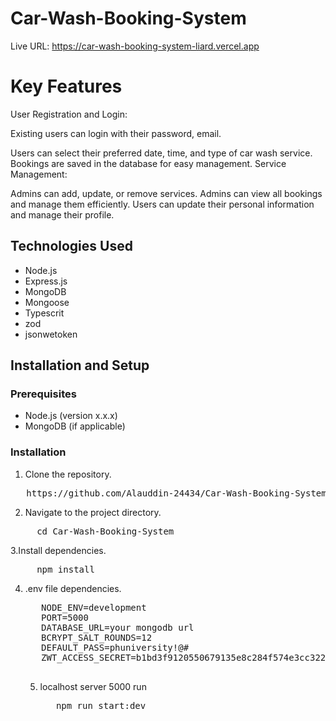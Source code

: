 # Car-Wash-Booking-System


Live URL: https://car-wash-booking-system-liard.vercel.app

# Key Features
User Registration and Login:

Existing users can login with their password, email.

Users can select their preferred date, time, and type of car wash service.
Bookings are saved in the database for easy management.
Service Management:

Admins can add, update, or remove services.
Admins can view all bookings and manage them efficiently.
Users can update their personal information and manage their profile.

## Technologies Used

- Node.js
- Express.js
- MongoDB
- Mongoose
- Typescrit
- zod
- jsonwetoken

## Installation and Setup

### Prerequisites

- Node.js (version x.x.x)
- MongoDB (if applicable)

### Installation

1. Clone the repository.
<pre>
   https://github.com/Alauddin-24434/Car-Wash-Booking-System.git
</pre>

2. Navigate to the project directory.

<pre>
     cd Car-Wash-Booking-System
</pre>


3.Install dependencies.

<pre>
     npm install
</pre>


4. .env file dependencies.
   <pre>
      NODE_ENV=development
      PORT=5000
      DATABASE_URL=your mongodb url
      BCRYPT_SALT_ROUNDS=12
      DEFAULT_PASS=phuniversity!@#
      ZWT_ACCESS_SECRET=b1bd3f9120550679135e8c284f574e3cc32203aeb393ad8bb306c55a3ff1aaed

   </pre> 

   5. localhost server 5000 run 
      <pre>
         npm run start:dev
      </pre>
